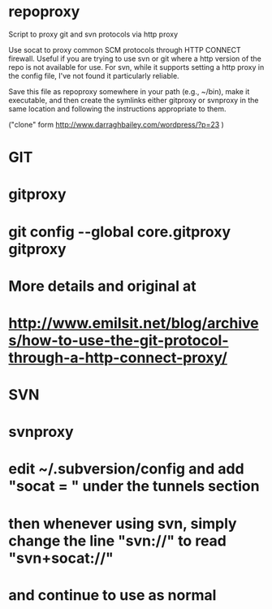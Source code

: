 repoproxy
=========

Script to proxy git and svn protocols via http proxy

Use socat to proxy common SCM protocols through HTTP CONNECT firewall.
Useful if you are trying to use svn or git where a http version of the repo
is not available for use. For svn, while it supports setting a http proxy in
the config file, I've not found it particularly reliable.

Save this file as repoproxy somewhere in your path (e.g., ~/bin), make it executable,
and then create the symlinks either gitproxy or svnproxy in the same location and
following the instructions appropriate to them.

("clone" form http://www.darraghbailey.com/wordpress/?p=23 )


# GIT
#
# gitproxy
#  git config --global core.gitproxy gitproxy
#
# More details and original at
# http://www.emilsit.net/blog/archives/how-to-use-the-git-protocol-through-a-http-connect-proxy/
#

# SVN
#
# svnproxy
#  edit ~/.subversion/config and add "socat = <path to script>" under the tunnels section
#
# then whenever using svn, simply change the line "svn://" to read "svn+socat://"
# and continue to use as normal
#
